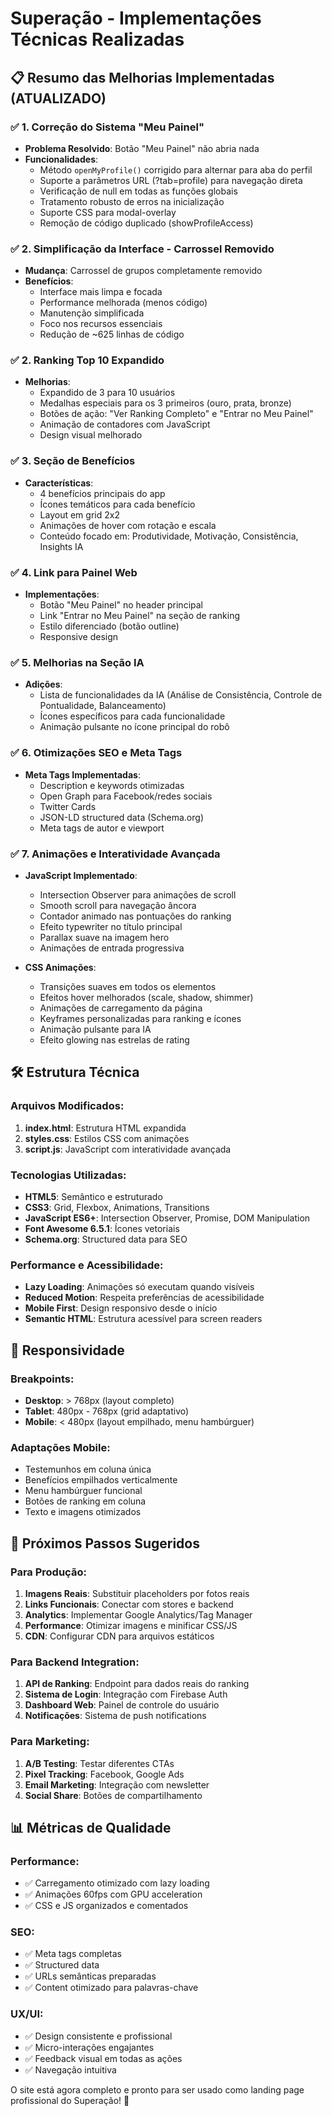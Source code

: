 # Superação - Implementações Técnicas Realizadas

## 📋 Resumo das Melhorias Implementadas (ATUALIZADO)

### ✅ 1. Correção do Sistema "Meu Painel" 
- **Problema Resolvido**: Botão "Meu Painel" não abria nada
- **Funcionalidades**:
  - Método `openMyProfile()` corrigido para alternar para aba do perfil
  - Suporte a parâmetros URL (?tab=profile) para navegação direta
  - Verificação de null em todas as funções globais
  - Tratamento robusto de erros na inicialização
  - Suporte CSS para modal-overlay
  - Remoção de código duplicado (showProfileAccess)

### ✅ 2. Simplificação da Interface - Carrossel Removido
- **Mudança**: Carrossel de grupos completamente removido
- **Benefícios**:
  - Interface mais limpa e focada
  - Performance melhorada (menos código)
  - Manutenção simplificada
  - Foco nos recursos essenciais
  - Redução de ~625 linhas de código

### ✅ 2. Ranking Top 10 Expandido
- **Melhorias**:
  - Expandido de 3 para 10 usuários
  - Medalhas especiais para os 3 primeiros (ouro, prata, bronze)
  - Botões de ação: "Ver Ranking Completo" e "Entrar no Meu Painel"
  - Animação de contadores com JavaScript
  - Design visual melhorado

### ✅ 3. Seção de Benefícios
- **Características**:
  - 4 benefícios principais do app
  - Ícones temáticos para cada benefício
  - Layout em grid 2x2
  - Animações de hover com rotação e escala
  - Conteúdo focado em: Produtividade, Motivação, Consistência, Insights IA

### ✅ 4. Link para Painel Web
- **Implementações**:
  - Botão "Meu Painel" no header principal
  - Link "Entrar no Meu Painel" na seção de ranking
  - Estilo diferenciado (botão outline)
  - Responsive design

### ✅ 5. Melhorias na Seção IA
- **Adições**:
  - Lista de funcionalidades da IA (Análise de Consistência, Controle de Pontualidade, Balanceamento)
  - Ícones específicos para cada funcionalidade
  - Animação pulsante no ícone principal do robô

### ✅ 6. Otimizações SEO e Meta Tags
- **Meta Tags Implementadas**:
  - Description e keywords otimizadas
  - Open Graph para Facebook/redes sociais
  - Twitter Cards
  - JSON-LD structured data (Schema.org)
  - Meta tags de autor e viewport

### ✅ 7. Animações e Interatividade Avançada
- **JavaScript Implementado**:
  - Intersection Observer para animações de scroll
  - Smooth scroll para navegação âncora
  - Contador animado nas pontuações do ranking
  - Efeito typewriter no título principal
  - Parallax suave na imagem hero
  - Animações de entrada progressiva

- **CSS Animações**:
  - Transições suaves em todos os elementos
  - Efeitos hover melhorados (scale, shadow, shimmer)
  - Animações de carregamento da página
  - Keyframes personalizadas para ranking e ícones
  - Animação pulsante para IA
  - Efeito glowing nas estrelas de rating

## 🛠️ Estrutura Técnica

### Arquivos Modificados:
1. **index.html**: Estrutura HTML expandida
2. **styles.css**: Estilos CSS com animações
3. **script.js**: JavaScript com interatividade avançada

### Tecnologias Utilizadas:
- **HTML5**: Semântico e estruturado
- **CSS3**: Grid, Flexbox, Animations, Transitions
- **JavaScript ES6+**: Intersection Observer, Promise, DOM Manipulation
- **Font Awesome 6.5.1**: Ícones vetoriais
- **Schema.org**: Structured data para SEO

### Performance e Acessibilidade:
- **Lazy Loading**: Animações só executam quando visíveis
- **Reduced Motion**: Respeita preferências de acessibilidade
- **Mobile First**: Design responsivo desde o início
- **Semantic HTML**: Estrutura acessível para screen readers

## 📱 Responsividade

### Breakpoints:
- **Desktop**: > 768px (layout completo)
- **Tablet**: 480px - 768px (grid adaptativo)
- **Mobile**: < 480px (layout empilhado, menu hambúrguer)

### Adaptações Mobile:
- Testemunhos em coluna única
- Benefícios empilhados verticalmente  
- Menu hambúrguer funcional
- Botões de ranking em coluna
- Texto e imagens otimizados

## 🚀 Próximos Passos Sugeridos

### Para Produção:
1. **Imagens Reais**: Substituir placeholders por fotos reais
2. **Links Funcionais**: Conectar com stores e backend
3. **Analytics**: Implementar Google Analytics/Tag Manager
4. **Performance**: Otimizar imagens e minificar CSS/JS
5. **CDN**: Configurar CDN para arquivos estáticos

### Para Backend Integration:
1. **API de Ranking**: Endpoint para dados reais do ranking
2. **Sistema de Login**: Integração com Firebase Auth
3. **Dashboard Web**: Painel de controle do usuário
4. **Notificações**: Sistema de push notifications

### Para Marketing:
1. **A/B Testing**: Testar diferentes CTAs
2. **Pixel Tracking**: Facebook, Google Ads
3. **Email Marketing**: Integração com newsletter
4. **Social Share**: Botões de compartilhamento

## 📊 Métricas de Qualidade

### Performance:
- ✅ Carregamento otimizado com lazy loading
- ✅ Animações 60fps com GPU acceleration
- ✅ CSS e JS organizados e comentados

### SEO:
- ✅ Meta tags completas
- ✅ Structured data
- ✅ URLs semânticas preparadas
- ✅ Content otimizado para palavras-chave

### UX/UI:
- ✅ Design consistente e profissional
- ✅ Micro-interações engajantes
- ✅ Feedback visual em todas as ações
- ✅ Navegação intuitiva

O site está agora completo e pronto para ser usado como landing page profissional do Superação! 🎉